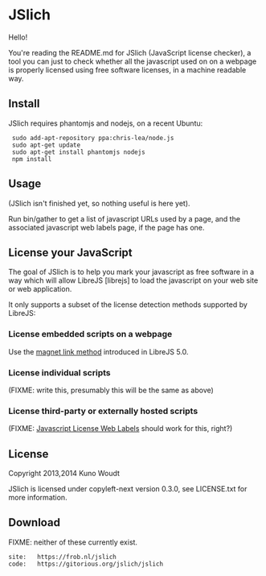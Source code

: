 
JSlich
======

Hello!

You're reading the README.md for JSlich (JavaScript license checker),
a tool you can just to check whether all the javascript used on on a
webpage is properly licensed using free software licenses, in a
machine readable way.


Install
------------

JSlich requires phantomjs and nodejs, on a recent Ubuntu:

     sudo add-apt-repository ppa:chris-lea/node.js
     sudo apt-get update
     sudo apt-get install phantomjs nodejs
     npm install


Usage
-----

(JSlich isn't finished yet, so nothing useful is here yet).

Run bin/gather to get a list of javascript URLs used by a page, and
the associated javascript web labels page, if the page has one.


License your JavaScript
-----------------------

The goal of JSlich is to help you mark your javascript as free
software in a way which will allow LibreJS [librejs] to load the
javascript on your web site or web application.

It only supports a subset of the license detection methods supported
by LibreJS:

### License embedded scripts on a webpage

Use the [magnet link method][magnet] introduced in LibreJS 5.0.

### License individual scripts

(FIXME: write this, presumably this will be the same as above)

### License third-party or externally hosted scripts

(FIXME: [Javascript License Web Labels][weblabels] should work for this, right?)

[magnet]: https://www.gnu.org/software/librejs/free-your-javascript.html#magnet-link-license
[weblabels]: https://www.gnu.org/licenses/javascript-labels.html



License
-------

Copyright 2013,2014  Kuno Woudt

JSlich is licensed under copyleft-next version 0.3.0, see
LICENSE.txt for more information.


Download
--------

FIXME: neither of these currently exist.

    site:   https://frob.nl/jslich
    code:   https://gitorious.org/jslich/jslich
